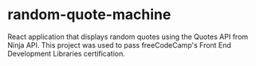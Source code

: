 # random-quote-machine
React application that displays random quotes using the Quotes API from Ninja API. This project was used to pass freeCodeCamp's Front End Development Libraries certification.
